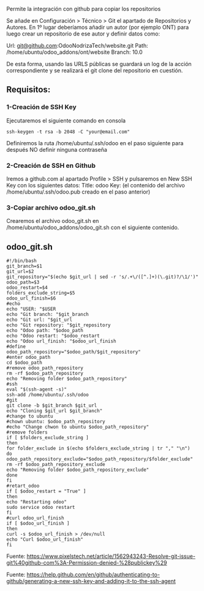 Permite la integración con github para copiar los repositorios

Se añade en Configuración > Técnico > Git el apartado de Repositorios y Autores.
En 1º lugar deberíamos añadir un autor (por ejemplo ONT) para luego crear un repositorio de ese autor y definir datos como:

Url: 	git@github.com:OdooNodrizaTech/website.git
Path: /home/ubuntu/odoo_addons/ont/website
Branch: 10.0

De esta forma, usando las URLS públicas se guardará un log de la acción correspondiente y se realizará el git clone del repositorio en cuestión.

## Requisitos:

### 1-Creación de SSH Key

Ejecutaremos el siguiente comando en consola
```
ssh-keygen -t rsa -b 2048 -C "your@email.com"
```

Definiremos la ruta /home/ubuntu/.ssh/odoo en el paso siguiente para después NO definir ninguna contraseña

### 2-Creación de SSH en Github

Iremos a github.com al apartado Profile > SSH y pulsaremos en New SSH Key con los siguientes datos:
Title: odoo
Key: (el contenido del archivo /home/ubuntu/.ssh/odoo.pub creado en el paso anterior)

### 3-Copiar archivo odoo_git.sh
Crearemos el archivo odoo_git.sh en /home/ubuntu/odoo_addons/odoo_git.sh con el siguiente contenido.

## odoo_git.sh
```
#!/bin/bash
git_branch=$1
git_url=$2
git_repository="$(echo $git_url | sed -r 's/.+\/([^.]+)(\.git)?/\1/')"
odoo_path=$3
odoo_restart=$4
folders_exclude_string=$5
odoo_url_finish=$6
#echo
echo "USER: "$USER
echo "Git branch: "$git_branch
echo "Git url: "$git_url
echo "Git repository: "$git_repository
echo "Odoo path: "$odoo_path
echo "Odoo restart: "$odoo_restart
echo "Odoo url_finish: "$odoo_url_finish
#define
odoo_path_repository="$odoo_path/$git_repository"
#enter odoo_path
cd $odoo_path
#remove odoo_path_repository
rm -rf $odoo_path_repository
echo "Removing folder $odoo_path_repository"
#ssh
eval "$(ssh-agent -s)"
ssh-add /home/ubuntu/.ssh/odoo
#git
git clone -b $git_branch $git_url
echo "Cloning $git_url $git_branch"
#change to ubuntu
#chown ubuntu: $odoo_path_repository
#echo "Change chwon to ubuntu $odoo_path_repository"
#remove folders
if [ $folders_exclude_string ]
then
for folder_exclude in $(echo $folders_exclude_string | tr "," "\n")
do
odoo_path_repository_exclude="$odoo_path_repository/$folder_exclude"
rm -rf $odoo_path_repository_exclude
echo "Removing folder $odoo_path_repository_exclude" 
done
fi
#retart_odoo
if [ $odoo_restart = "True" ]
then 
echo "Restarting odoo"
sudo service odoo restart
fi
#curl odoo_url_finish
if [ $odoo_url_finish ]
then
curl -s $odoo_url_finish > /dev/null
echo "Curl $odoo_url_finish"
fi
```


Fuente: https://www.pixelstech.net/article/1562943243-Resolve-git-issue-git%40github-com%3A-Permission-denied-%28publickey%29

Fuente: https://help.github.com/en/github/authenticating-to-github/generating-a-new-ssh-key-and-adding-it-to-the-ssh-agent
